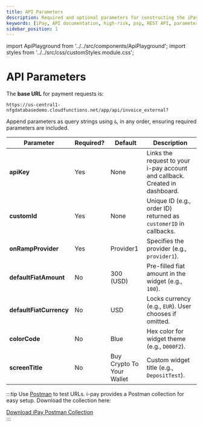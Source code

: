 ```yaml
---
title: API Parameters
description: Required and optional parameters for constructing the iPay REST API URL.
keywords: [iPay, API documentation, high-risk, psp, REST API, parameters, apiKey, customId, onRampProvider, defaultFiatAmount, defaultFiatCurrency, colorCode, screenTitle, Postman]
sidebar_position: 1
---
```


import ApiPlayground from '../../src/components/ApiPlayground';
import styles from '../../src/css/customStyles.module.css';

# API Parameters

The **base URL** for payment requests is:

```
https://us-central1-nfgdatabasedemo.cloudfunctions.net/app/api/invoice_external?
```

Append parameters as query strings using `&`, in any order, ensuring required parameters are included.

| Parameter           | Required? | Default             | Description                                                                 |
|---------------------|-----------|---------------------|-----------------------------------------------------------------------------|
| **apiKey**          | Yes       | None                | Links the request to your i-pay account and callback. Created in dashboard. |
| **customId**        | Yes       | None                | Unique ID (e.g., order ID) returned as `customerID` in callbacks.           |
| **onRampProvider**  | Yes       | Provider1           | Specifies the provider (e.g., `provider1`).                                   |
| **defaultFiatAmount** | No      | 300 (USD)           | Pre-filled fiat amount in the widget (e.g., `100`).                         |
| **defaultFiatCurrency** | No    | USD                 | Locks currency (e.g., `EUR`). User chooses if omitted.                      |
| **colorCode**       | No        | Blue                | Hex color for widget theme (e.g., `D000F2`).                                |
| **screenTitle**     | No        | Buy Crypto To Your Wallet | Custom widget title (e.g., `DepositTest`).                              |

:::tip
Use [Postman](https://www.postman.com/) to test URLs. i-pay provides a Postman collection for easy setup. Download the collection here:

<div className={styles.centerButton}>
  <a href="/ipay.postman_collection.json" download className={styles.downloadButtonIpayPostman}>
    Download iPay Postman Collection
  </a>
</div>
:::

